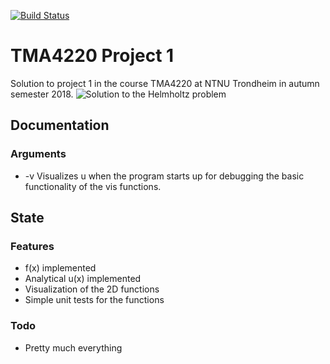 [![Build Status](https://travis-ci.com/Jimpachnet/TMA4220_project_1.svg?token=oWG7xeW32J8widyCtTw8&branch=master)](https://travis-ci.com/Jimpachnet/TMA4220_project_1)
# TMA4220 Project 1
Solution to project 1 in the course TMA4220 at NTNU Trondheim in autumn semester 2018.
![Solution to the Helmholtz problem](https://image.ibb.co/fRvfg9/helmholtz.png)
## Documentation
### Arguments
* -v Visualizes u when the program starts up for debugging the basic functionality of the vis functions.
## State
### Features
* f(x) implemented
* Analytical u(x) implemented
* Visualization of the 2D functions
* Simple unit tests for the functions
### Todo
* Pretty much everything
